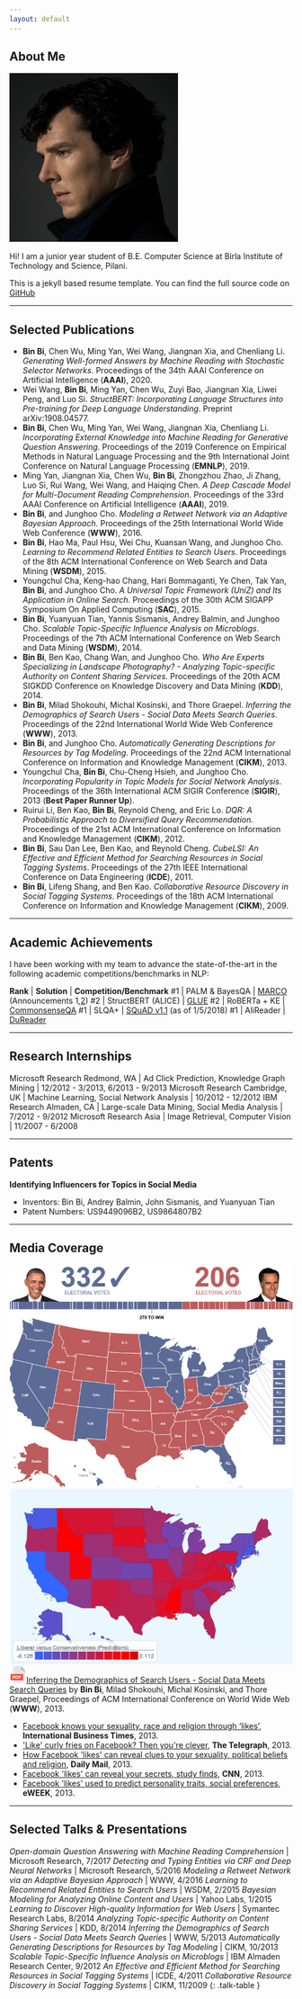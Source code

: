 ```yaml
---
layout: default
---
```


## About Me

<img class="profile-picture" src="sherlock.jpg">

Hi! I am a junior year student of B.E. Computer Science at Birla Institute of Technology and Science, Pilani.

This is a jekyll based resume template. You can find the full source code on [GitHub](https://github.com/bk2dcradle/researcher)

---

## Selected Publications

* **Bin Bi**, Chen Wu, Ming Yan, Wei Wang, Jiangnan Xia, and Chenliang Li. *Generating Well-formed Answers by Machine Reading with Stochastic Selector Networks*. Proceedings of the 34th AAAI Conference on Artificial Intelligence (**AAAI**), 2020.
* Wei Wang, **Bin Bi**, Ming Yan, Chen Wu, Zuyi Bao, Jiangnan Xia, Liwei Peng, and Luo Si. *StructBERT: Incorporating Language Structures into Pre-training for Deep Language Understanding*. Preprint arXiv:1908.04577.
* **Bin Bi**, Chen Wu, Ming Yan, Wei Wang, Jiangnan Xia, Chenliang Li. *Incorporating External Knowledge into Machine Reading for Generative Question Answering*. Proceedings of the 2019 Conference on Empirical Methods in Natural Language Processing and the 9th International Joint Conference on Natural Language Processing (**EMNLP**), 2019.
* Ming Yan, Jiangnan Xia, Chen Wu, **Bin Bi**, Zhongzhou Zhao, Ji Zhang, Luo Si, Rui Wang, Wei Wang, and Haiqing Chen. *A Deep Cascade Model for Multi-Document Reading Comprehension*. Proceedings of the 33rd AAAI Conference on Artificial Intelligence (**AAAI**), 2019.
* **Bin Bi**, and Junghoo Cho. *Modeling a Retweet Network via an Adaptive Bayesian Approach*. Proceedings of the 25th International World Wide Web Conference (**WWW**), 2016.
* **Bin Bi**, Hao Ma, Paul Hsu, Wei Chu, Kuansan Wang, and Junghoo Cho. *Learning to Recommend Related Entities to Search Users*. Proceedings of the 8th ACM International Conference on Web Search and Data Mining (**WSDM**), 2015.
* Youngchul Cha, Keng-hao Chang, Hari Bommaganti, Ye Chen, Tak Yan, **Bin Bi**, and Junghoo Cho. *A Universal Topic Framework (UniZ) and Its Application in Online Search*. Proceedings of the 30th ACM SIGAPP Symposium On Applied Computing (**SAC**), 2015.
* **Bin Bi**, Yuanyuan Tian, Yannis Sismanis, Andrey Balmin, and Junghoo Cho. *Scalable Topic-Specific Influence Analysis on Microblogs*. Proceedings of the 7th ACM International Conference on Web Search and Data Mining (**WSDM**), 2014.
* **Bin Bi**, Ben Kao, Chang Wan, and Junghoo Cho. *Who Are Experts Specializing in Landscape Photography? - Analyzing Topic-specific Authority on Content Sharing Services*. Proceedings of the 20th ACM SIGKDD Conference on Knowledge Discovery and Data Mining (**KDD**), 2014.
* **Bin Bi**, Milad Shokouhi, Michal Kosinski, and Thore Graepel. *Inferring the Demographics of Search Users - Social Data Meets Search Queries*. Proceedings of the 22nd International World Wide Web Conference (**WWW**), 2013.
* **Bin Bi**, and Junghoo Cho. *Automatically Generating Descriptions for Resources by Tag Modeling*. Proceedings of the 22nd ACM International Conference on Information and Knowledge Management (**CIKM**), 2013.
* Youngchul Cha, **Bin Bi**, Chu-Cheng Hsieh, and Junghoo Cho. *Incorporating Popularity in Topic Models for Social Network Analysis*. Proceedings of the 36th International ACM SIGIR Conference (**SIGIR**), 2013 (**Best Paper Runner Up**).
* Ruirui Li, Ben Kao, **Bin Bi**, Reynold Cheng, and Eric Lo. *DQR: A Probabilistic Approach to Diversified Query Recommendation*. Proceedings of the 21st ACM International Conference on Information and Knowledge Management (**CIKM**), 2012.
* **Bin Bi**, Sau Dan Lee, Ben Kao, and Reynold Cheng. *CubeLSI: An Effective and Efficient Method for Searching Resources in Social Tagging Systems*. Proceedings of the 27th IEEE International Conference on Data Engineering (**ICDE**), 2011.
* **Bin Bi**, Lifeng Shang, and Ben Kao. *Collaborative Resource Discovery in Social Tagging Systems*. Proceedings of the 18th ACM International Conference on Information and Knowledge Management (**CIKM**), 2009.

---

## Academic Achievements

I have been working with my team to advance the state-of-the-art in the following academic competitions/benchmarks in NLP:

**Rank** | **Solution** | **Competition/Benchmark**
\#1 | PALM & BayesQA | [MARCO](http://www.msmarco.org/leaders.aspx) (Announcements 1,[2](https://twitter.com/MSMarcoAI/status/1007324430123450369))
\#2 | StructBERT (ALICE) | [GLUE](https://gluebenchmark.com/leaderboard)
\#2 | RoBERTa + KE | [CommonsenseQA](https://www.tau-nlp.org/csqa-leaderboard)
\#1 | SLQA+ | [SQuAD v1.1](https://rajpurkar.github.io/SQuAD-explorer/) (as of 1/5/2018)
\#1 | AliReader | [DuReader](https://ai.baidu.com/broad/leaderboard?dataset=dureader)

---

## Research Internships

Microsoft Research Redmond, WA | Ad Click Prediction, Knowledge Graph Mining | 12/2012 - 3/2013, 6/2013 - 9/2013
Microsoft Research Cambridge, UK | Machine Learning, Social Network Analysis | 10/2012 - 12/2012
IBM Research Almaden, CA | Large-scale Data Mining, Social Media Analysis | 7/2012 - 9/2012
Microsoft Research Asia | Image Retrieval, Computer Vision | 11/2007 - 6/2008

---

## Patents

**Identifying Influencers for Topics in Social Media**
* Inventors: Bin Bi, Andrey Balmin, John Sismanis, and Yuanyuan Tian
* Patent Numbers: US9449096B2, US9864807B2

---

## Media Coverage

<img class="uselection" src="uselection.png"><img class="uselection" src="political-pred.png">
[<img class="icon" src="pdf.png">Inferring the Demographics of Search Users - Social Data Meets Search Queries](http://www2013.w3c.br/proceedings/p131.pdf) by **Bin Bi**, Milad Shokouhi, Michal Kosinski, and Thore Graepel, Proceedings of ACM International Conference on World Wide Web (**WWW**), 2013.
* [Facebook knows your sexuality, race and religion through ‘likes’](https://www.ibtimes.co.uk/facebook-button-provides-information-sexuality-personality-race-444785), **International Business Times**, 2013.
* ['Like' curly fries on Facebook? Then you're clever](https://www.telegraph.co.uk/technology/facebook/9923070/Like-curly-fries-on-Facebook-Then-youre-clever.html), **The Telegraph**, 2013.
* [How Facebook 'likes' can reveal clues to your sexuality, political beliefs and religion](https://www.dailymail.co.uk/sciencetech/article-2291749/How-Facebook-likes-reveal-clues-sexuality-political-beliefs-religion.html), **Daily Mail**, 2013.
* [Facebook 'likes' can reveal your secrets, study finds](https://www.cnn.com/2013/03/11/tech/social-media/facebook-likes-study/index.html), **CNN**, 2013.
* [Facebook 'likes' used to predict personality traits, social preferences](https://www.eweek.com/cloud/facebook-likes-used-to-predict-personality-traits-social-preferences), **eWEEK**, 2013.

---

## Selected Talks & Presentations

*Open-domain Question Answering with Machine Reading Comprehension* | Microsoft Research, 7/2017
*Detecting and Typing Entities via CRF and Deep Neural Networks* | Microsoft Research, 5/2016
*Modeling a Retweet Network via an Adaptive Bayesian Approach* | WWW, 4/2016
*Learning to Recommend Related Entities to Search Users* | WSDM, 2/2015
*Bayesian Modeling for Analyzing Online Content and Users* | Yahoo Labs, 1/2015
*Learning to Discover High-quality Information for Web Users* | Symantec Research Labs, 8/2014
*Analyzing Topic-specific Authority on Content Sharing Services* | KDD, 8/2014
*Inferring the Demographics of Search Users - Social Data Meets Search Queries* | WWW, 5/2013
*Automatically Generating Descriptions for Resources by Tag Modeling* | CIKM, 10/2013
*Scalable Topic-Specific Influence Analysis on Microblogs* | IBM Almaden Research Center, 9/2012
*An Effective and Efficient Method for Searching Resources in Social Tagging Systems* | ICDE, 4/2011
*Collaborative Resource Discovery in Social Tagging Systems* | CIKM, 11/2009
{: .talk-table }
